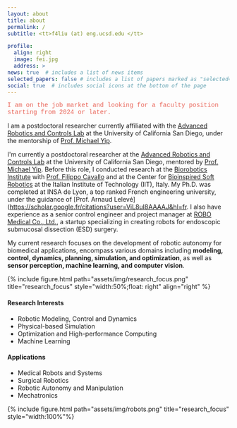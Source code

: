 ```yaml
---
layout: about
title: about
permalink: /
subtitle: <tt>f4liu (at) eng.ucsd.edu </tt>

profile:
  align: right
  image: fei.jpg
  address: >
news: true  # includes a list of news items
selected_papers: false # includes a list of papers marked as "selected={true}"
social: true  # includes social icons at the bottom of the page
---
```


<!-- I am a postdoctoral researcher at [Advanced Robotics and Controls Lab](https://www.ucsdarclab.com/) at the University of California San Diego (UCSD), under the supervision of [Prof. Michael Yip](https://yip.eng.ucsd.edu/). I am currently working on robotic autonomy for surgical applications, with semantic modeling, real-to-sim simulation, and advanced control techniques. Before that, I served as a research associate and postdoctoral scholar both at the [Biorobotics Institute](https://www.santannapisa.it/en/institute/biorobotics) with [Prof. Filippo Cavallo](https://scholar.google.it/citations?user=4qiWy0MAAAAJ&hl=en) at Scuola Superiore Sant'Anna (SSSA), and the Center for [Bioinspired Soft Robotics](https://bsr.iit.it/) at Italian Institute of Technology (IIT) in Italy. I finished my Ph.D. at [Ampère Laboratory](http://www.ampere-lab.fr/?lang=en) with [Prof. Arnaud Lelevé](https://scholar.google.fr/citations?user=ViL8uI8AAAAJ&hl=fr)  at [INSA de Lyon](https://www.insa-lyon.fr/en/), a top French [Grande école](https://en.wikipedia.org/wiki/Grande_%C3%A9cole) and engineering university. Right after my Ph.D. dissertation, I also worked for a start-up company [ROBO Medical Co., Ltd.](http://en.docrobo.com/) as a senior control engineer and project manager for the creation of a robot for endoscopic submucosal dissection (ESD) surgery. During the last few years, I have experience in several robotic areas, including modeling, control, dynamics, planning, simulation, and optimization. I also have knowledge of sensor perception, signal processing, and computer vision. I have authored a number of journal and conference papers that have advanced and impacted both the academic and industrial worlds. For more details, you can check out my [publications](/publications/) page or see my [full CV](/cv/) here. -->

<p style="font-family:courier;color:#E96357">I am on the job market and looking for a faculty position starting from 2024 or later.</p>

I am a postdoctoral researcher currently affiliated with the [Advanced Robotics and Controls Lab](https://www.ucsdarclab.com/) at the University of California San Diego, under the mentorship of [Prof. Michael Yip](https://yip.eng.ucsd.edu/). 

I'm currently a postdoctoral researcher at the [Advanced Robotics and Controls Lab](https://www.ucsdarclab.com/) at the University of California San Diego, mentored by [Prof. Michael Yip](https://yip.eng.ucsd.edu/). Before this role, I conducted research at the [Biorobotics Institute](https://www.santannapisa.it/en/institute/biorobotics) with [Prof. Filippo Cavallo](https://scholar.google.it/citations?user=4qiWy0MAAAAJ&hl=en) and at the Center for [Bioinspired Soft Robotics](https://bsr.iit.it/) at the Italian Institute of Technology (IIT), Italy. My Ph.D. was completed at INSA de Lyon, a top ranked French engineering university, under the guidance of [Prof. Arnaud Lelevé](https://scholar.google.fr/citations?user=ViL8uI8AAAAJ&hl=fr. I also have experience as a senior control engineer and project manager at [ROBO Medical Co., Ltd.](http://en.docrobo.com/), a startup specializing in creating robots for endoscopic submucosal dissection (ESD) surgery.

My current research focuses on the development of robotic autonomy for biomedical applications, encompass various domains including **modeling, control, dynamics, planning, simulation, and optimization**, as well as **sensor perception, machine learning, and computer vision**.

{% include figure.html path="assets/img/research_focus.png" title="research_focus" style="width:50%;float: right" align="right" %}
#### 	**Research Interests**
- Robotic Modeling, Control and Dynamics
- Physical-based Simulation
- Optimization and High-performance Computing
- Machine Learning

#### **Applications**
- Medical Robots and Systems
- Surgical Robotics
- Robotic Autonomy and Manipulation
- Mechatronics 

{% include figure.html path="assets/img/robots.png" title="research_focus" style="width:100%"%}
